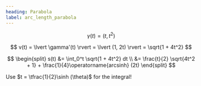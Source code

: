 ```yaml
---
heading: Parabola
label: arc_length_parabola
---
```


$$
\gamma(t) = (t, t^2)
$$

$$
v(t) = \lvert \gamma'(t) \rvert = \lvert (1, 2t) \rvert = \sqrt{1 + 4t^2}
$$

$$
\begin{split}
s(t) &= \int_0^t \sqrt{1 + 4t^2} dt \\
&= \frac{t}{2} \sqrt{4t^2 + 1} + \frac{1}{4}\operatorname{arcsinh} (2t)
\end{split}
$$

Use $t = \tfrac{1}{2}\sinh (\theta)$ for the integral!
